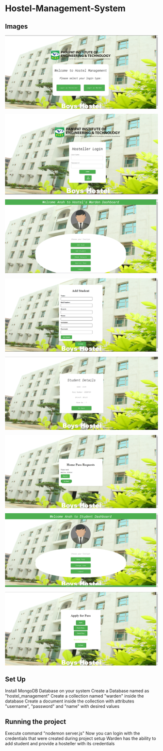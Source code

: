 # Hostel-Management-System

## Images

![Login Page](project_images/hms_1.png)

![Hosteller Login](project_images/hms_2.png)

![Warden Dashboard](project_images/hms_3.png)

![Adding Student](project_images/hms_4.png)

![Fetching Details](project_images/hms_5.png)

![Checking Home Pass Requests](project_images/hms_6.png)

![Hosteller Dashboard](project_images/hms_7.png)

![Applying for pass through Hosteller Dasboard](project_images/hms_8.png)

## Set Up

Install MongoDB Database on your system
Create a Database named as "hostel_management"
Create a collection named "warden" inside the database
Create a document inside the collection with attributes "username", "password" and "name" with desired values

## Running the project

Execute command "nodemon server.js"
Now you can login with the credentials that were created during project setup
Warden has the ability to add student and provide a hosteller with its credentials

